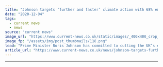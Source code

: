 ```yaml
---
title: "Johnson targets ‘further and faster’ climate action with 68% emissions reduction"
date: "2020-12-04"
tags: 
  - current news
  - news
source: "current news"
image_url: "https://www.current-news.co.uk/static/images/_400x400_crop_center-center/Boris-Johnson-at-PMs-address-May-credit-gov.uk.png"
image_fp: "/assets/img/post_thumbnails/118.png"
lead: "Prime Minister Boris Johnson has committed to cutting the UK’s emissions by at least 68% by 2030."
article_url: "https://www.current-news.co.uk/news/johnson-targets-further-and-faster-climate-action-with-68-emissions-reduction?utm_source=rss-feeds&utm_medium=rss&utm_campaign=rss"
---
```


---
